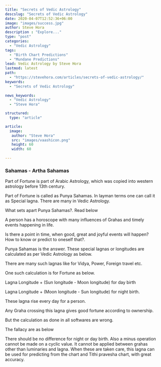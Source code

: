```yaml
---
title: "Secrets of Vedic Astrology"
descslug: "Secrets of Vedic Astrology"
date: 2020-04-07T12:52:36+06:00
image: "images/success.jpg"
author: Steve Hora
description : "Explore..."
type: "post"
categories: 
  - "Vedic Astrology"
tags:
  - "Birth Chart Predictions"
  - "Mundane Predictions"
lead: Vedic Astrology by Steve Hora
lastmod: latest 
path:
  - "https://stevehora.com/articles/secrets-of-vedic-astrology/"
keywords:
  - "Secrets of Vedic Astrology"
  
news_keywords:
  - "Vedic Astrology"
  - "Steve Hora"

structured:
  type: "article"

article:
  image:
   author: "Steve Hora"
   src: "images/vaashicon.png"
   height: 60
   width: 60
  
---
```


### Sahamas - Artha Sahamas

Part of Fortune is part of Arabic Astrology, which was copied into western astrology before 13th century.

Part of Fortune is called as Punya Sahamas. In layman terms one can call it as Special lagna. There are many in Vedic Astrology.

What sets apart Punya Sahamas?. Read below

A person has a horoscope with many influences of Grahas and timely events happening in life.

Is there a point in time, when good, great and joyful events will happen? How to know or predict to oneself that?.

Punya Sahamas is the answer. These special lagnas or longitudes are calculated as per Vedic Astrology as below.

There are many such lagnas like for Vidya, Power, Foreign travel etc.

One such calculation is for Fortune as below.

Lagna Longitude + (Sun longitude - Moon longitude) for day birth

Lagna Longitude + (Moon longitude - Sun longitude) for night birth.

These lagna rise every day for a person.

Any Graha crossing this lagna gives good fortune according to ownership.

But the calculation as done in all softwares are wrong.

The fallacy are as below

There should be no difference for night or day birth.
Also a minus operation cannot be made on a cyclic value.
It cannot be applied between grahas other than luminaries and lagna.
When these are taken care, this lagna can be used for predicting from the chart and Tithi pravesha chart, with great accuracy.
